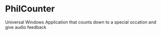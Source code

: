 # PhilCounter
Universal Windows Application that counts down to a special occation and give audio feedback
